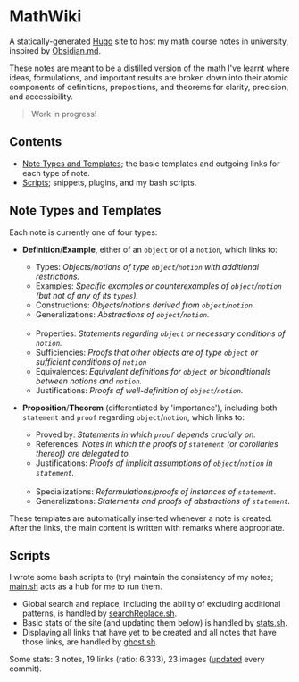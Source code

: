 # MathWiki

A statically-generated [Hugo](https://gohugo.io/) site to host my math course notes in university, inspired by [Obsidian.md](https://obsidian.md).

These notes are meant to be a distilled version of the math I've learnt where ideas, formulations, and important results are broken down into their atomic components of definitions, propositions, and theorems for clarity, precision, and accessibility.

> Work in progress!

## Contents
* [Note Types and Templates](https://github.com/zhaoshenzhai/mathwiki#pencil2-note-types-and-templates); the basic templates and outgoing links for each type of note.
* [Scripts](https://github.com/zhaoshenzhai/mathwiki#scripts); snippets, plugins, and my bash scripts.

## Note Types and Templates

Each note is currently one of four types:

* **Definition**/**Example**, either of an `object` or of a `notion`, which links to:
    * Types: _Objects/notions of type `object`/`notion` with additional restrictions._
    * Examples: _Specific examples or counterexamples of `object`/`notion` (but not of any of its `types`)._
    * Constructions: _Objects/notions derived from `object`/`notion`._
    * Generalizations: _Abstractions of `object`/`notion`._<br/><br/>
    * Properties: _Statements regarding `object` or necessary conditions of `notion`._
    * Sufficiencies: _Proofs that other objects are of type `object` or sufficient conditions of `notion`_
    * Equivalences: _Equivalent definitions for `object` or biconditionals between notions and `notion`._
    * Justifications: _Proofs of well-definition of `object`/`notion`._

* **Proposition**/**Theorem** (differentiated by 'importance'), including both `statement` and `proof` regarding `object`/`notion`, which links to:
    * Proved by: _Statements in which `proof` depends crucially on._
    * References: _Notes in which the proofs of `statement` (or corollaries thereof) are delegated to._
    * Justifications: _Proofs of implicit assumptions of `object`/`notion` in `statement`._<br/><br/>
    * Specializations: _Reformulations/proofs of instances of `statement`._
    * Generalizations: _Statements and proofs of abstractions of `statement`._

These templates are automatically inserted whenever a note is created. After the links, the main content is written with remarks where appropriate.

## Scripts

I wrote some bash scripts to (try) maintain the consistency of my notes; [main.sh](https://github.com/zhaoshenzhai/mathwiki/blob/master/.scripts/main.sh) acts as a hub for me to run them.
* Global search and replace, including the ability of excluding additional patterns, is handled by [searchReplace.sh](https://github.com/zhaoshenzhai/mathwiki/blob/master/.scripts/searchReplace.sh).
* Basic stats of the site (and updating them below) is handled by [stats.sh](https://github.com/zhaoshenzhai/mathwiki/blob/master/.scripts/stats.sh).
* Displaying all links that have yet to be created and all notes that have those links, are handled by [ghost.sh](https://github.com/zhaoshenzhai/mathwiki/blob/master/.scripts/ghost.sh).

Some stats: 3 notes, 19 links (ratio: 6.333), 23 images ([updated](https://github.com/zhaoshenzhai/mathwiki/blob/master/.scripts/stats.sh) every commit).
